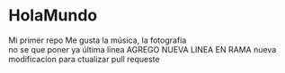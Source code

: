 # HolaMundo

Mi primer repo
Me gusta la música, la fotografía  
no se que poner ya
última línea
AGREGO NUEVA LINEA EN RAMA
nueva modificacion para ctualizar pull requeste
